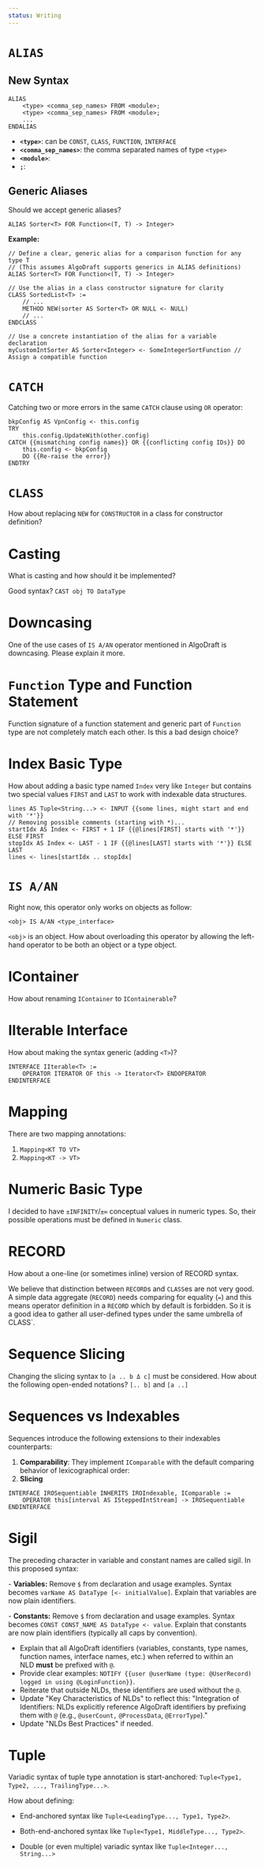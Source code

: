 ```yaml
---
status: Writing
---
```

# `ALIAS`

## New Syntax

```
ALIAS
	<type> <comma_sep_names> FROM <module>;
	<type> <comma_sep_names> FROM <module>;
	...
ENDALIAS
```

* **`<type>`**: can be `CONST`, `CLASS`, `FUNCTION`, `INTERFACE`
* **`<comma_sep_names>`**: the comma separated names of type `<type>`
* **`<module>`**: 
* **`;`**: 

## Generic Aliases

Should we accept generic aliases?

```
ALIAS Sorter<T> FOR Function<(T, T) -> Integer>
```

**Example:**
```algodraft
// Define a clear, generic alias for a comparison function for any type T
// (This assumes AlgoDraft supports generics in ALIAS definitions)
ALIAS Sorter<T> FOR Function<(T, T) -> Integer>

// Use the alias in a class constructor signature for clarity
CLASS SortedList<T> :=
    // ...
    METHOD NEW(sorter AS Sorter<T> OR NULL <- NULL)
    // ...
ENDCLASS

// Use a concrete instantiation of the alias for a variable declaration
myCustomIntSorter AS Sorter<Integer> <- SomeIntegerSortFunction // Assign a compatible function
```

# `CATCH`

Catching two or more errors in the same `CATCH` clause using `OR` operator:

```
bkpConfig AS VpnConfig <- this.config
TRY
	this.config.UpdateWith(other.config)
CATCH {{mismatching config names}} OR {{conflicting config IDs}} DO
	this.config <- bkpConfig
	DO {{Re-raise the error}}
ENDTRY
```

# `CLASS`

How about replacing `NEW` for `CONSTRUCTOR` in a class for constructor definition?

# Casting

What is casting and how should it be implemented?

Good syntax? `CAST obj TO DataType`

# Downcasing

One of the use cases of `IS A/AN` operator mentioned in AlgoDraft is downcasing. Please explain it more.

# `Function` Type and Function Statement

Function signature of a function statement and generic part of `Function` type are not completely match each other. Is this a bad design choice?

# Index Basic Type

How about adding a basic type named `Index` very like `Integer` but contains two special values `FIRST` and `LAST` to work with indexable data structures.

```
lines AS Tuple<String...> <- INPUT {{some lines, might start and end with '*'}}
// Removing possible comments (starting with *)...
startIdx AS Index <- FIRST + 1 IF {{@lines[FIRST] starts with '*'}}	ELSE FIRST
stopIdx AS Index <- LAST - 1 IF {{@lines[LAST] starts with '*'}} ELSE LAST
lines <- lines[startIdx .. stopIdx]
```

# `IS A/AN`

Right now, this operator only works on objects as follow:

```
<obj> IS A/AN <type_interface>
```

`<obj>` is an object. How about overloading this operator by allowing the left-hand operator to be both an object or a type object.

# IContainer

How about renaming `IContainer` to `IContainerable`?

# IIterable Interface

How about making the syntax generic (adding `<T>`)?

```
INTERFACE IIterable<T> :=
    OPERATOR ITERATOR OF this -> Iterator<T> ENDOPERATOR
ENDINTERFACE
```

# Mapping

There are two mapping annotations:
1. `Mapping<KT TO VT>`
2. `Mapping<KT -> VT>`

# Numeric Basic Type

I decided to have `±INFINITY`/`±∞` conceptual values in numeric types. So, their possible operations must be defined in `Numeric` class.

# RECORD

How about a one-line (or sometimes inline) version of RECORD syntax.

We believe that distinction between `RECORD`s and `CLASS`es are not very good. A simple data aggregate (`RECORD`) needs comparing for equality (`=`) and this means operator definition in a `RECORD` which by default is forbidden. So it is a good idea to gather all user-defined types under the same umbrella of CLASS`.

# Sequence Slicing

Changing the slicing syntax to `[a .. b Δ c]` must be considered.
How about the following open-ended notations? `[.. b]` and `[a ..]`

# Sequences vs Indexables

Sequences introduce the following extensions to their indexables counterparts:

1. **Comparability**: They implement `IComparable` with the default comparing behavior of lexicographical order:
2. **Slicing**

```
INTERFACE IROSequentiable INHERITS IROIndexable, IComparable :=
    OPERATOR this[interval AS ISteppedIntStream] -> IROSequentiable
ENDINTERFACE
```

# Sigil

The preceding character in variable and constant names are called sigil. In this proposed syntax:

- **Variables:** Remove `$` from declaration and usage examples. Syntax becomes `varName AS DataType [<- initialValue]`. Explain that variables are now plain identifiers. 

- **Constants:** Remove `$` from declaration and usage examples. Syntax becomes `CONST CONST_NAME AS DataType <- value`. Explain that constants are now plain identifiers (typically all caps by convention).

- Explain that all AlgoDraft identifiers (variables, constants, type names, function names, interface names, etc.) when referred to within an NLD **must** be prefixed with `@`. 
- Provide clear examples: `NOTIFY {{user @userName (type: @UserRecord) logged in using @LoginFunction}}`.
- Reiterate that outside NLDs, these identifiers are used without the `@`.
- Update "Key Characteristics of NLDs" to reflect this: "Integration of Identifiers: NLDs explicitly reference AlgoDraft identifiers by prefixing them with `@` (e.g., `@userCount,` `@ProcessData`, `@ErrorType`)."
- Update "NLDs Best Practices" if needed.

# Tuple

Variadic syntax of tuple type annotation is start-anchored: `Tuple<Type1, Type2, ..., TrailingType...>`. 

How about defining:

* End-anchored syntax like `Tuple<LeadingType..., Type1, Type2>`.

* Both-end-anchored syntax like `Tuple<Type1, MiddleType..., Type2>`.

* Double (or even multiple) variadic syntax like `Tuple<Integer..., String...>`

